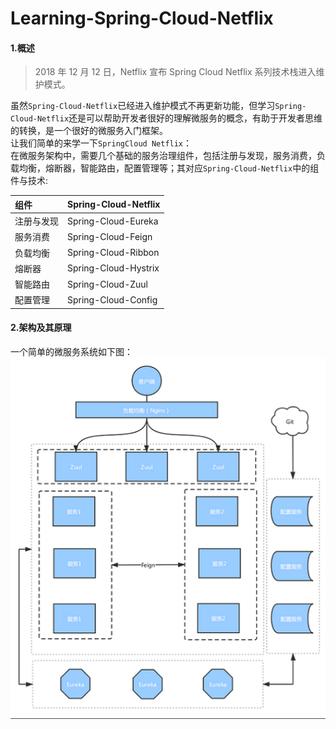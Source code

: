 # Learning-Spring-Cloud-Netflix
#### 1.概述
> 2018 年 12 月 12 日，Netflix 宣布 Spring Cloud Netflix 系列技术栈进入维护模式。  

虽然`Spring-Cloud-Netflix`已经进入维护模式不再更新功能，但学习`Spring-Cloud-Netflix`还是可以帮助开发者很好的理解微服务的概念，有助于开发者思维的转换，是一个很好的微服务入门框架。  
让我们简单的来学一下`SpringCloud Netflix`：  
在微服务架构中，需要几个基础的服务治理组件，包括注册与发现，服务消费，负载均衡，熔断器，智能路由，配置管理等；其对应`Spring-Cloud-Netflix`中的组件与技术:  

| 组件 | Spring-Cloud-Netflix    |
| :------ | :------ |
| 注册与发现 | Spring-Cloud-Eureka |
| 服务消费 | Spring-Cloud-Feign |
| 负载均衡 | Spring-Cloud-Ribbon |
| 熔断器 | Spring-Cloud-Hystrix |
| 智能路由 | Spring-Cloud-Zuul |
| 配置管理 | Spring-Cloud-Config |
#### 2.架构及其原理
一个简单的微服务系统如下图：  
![](https://github.com/xianyuli/learning-spring-cloud-netflix/blob/master/screenshots/springcloudnetflix.png)
